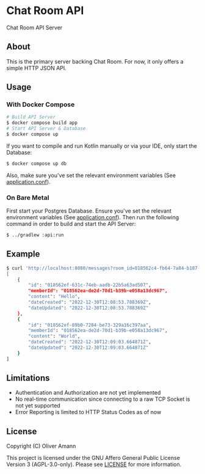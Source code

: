 # Chat Room API

Chat Room API Server 

## About

This is the primary server backing Chat Room. For now, it only offers a simple HTTP JSON API.

## Usage

### With Docker Compose

```bash
# Build API Server
$ docker compose build app
# Start API Server & Database
$ docker compose up
```

If you want to compile and run Kotlin manually or via your IDE, only start the Database:
```bash
$ docker compose up db
```
Also, make sure you've set the relevant environment variables (See [application.conf](./src/main/resources/application.conf)).

### On Bare Metal

First start your Postgres Database. Ensure you've set the relevant environment variables (See [application.conf](./src/main/resources/application.conf)). Then run the following command in order to build and start the API Server:
```bash
$ ../gradlew :api:run
```

## Example

```bash
$ curl 'http://localhost:8080/messages?room_id=018562c4-fb64-7a84-b187-aec860bcbff8'
[
    {
        "id": "018562ef-631c-74eb-aadb-22b5a63ad507",
        "memberId": "018562ea-de2d-70d1-b39b-e058a13dc967",
        "content": "Hello",
        "dateCreated": "2022-12-30T12:08:53.788369Z",
        "dateUpdated": "2022-12-30T12:08:53.788369Z"
    },
    {
        "id": "018562ef-89b0-7284-be73-329a16c397aa",
        "memberId": "018562ea-de2d-70d1-b39b-e058a13dc967",
        "content": "World",
        "dateCreated": "2022-12-30T12:09:03.664871Z",
        "dateUpdated": "2022-12-30T12:09:03.664871Z"
    }
]
```

## Limitations

- Authentication and Authorization are not yet implemented
- No real-time communication since connecting to a raw TCP Socket is not yet supported
- Error Reporting is limited to HTTP Status Codes as of now

## License

Copyright (C) Oliver Amann

This project is licensed under the GNU Affero General Public License Version 3 (AGPL-3.0-only). Please see [LICENSE](../LICENSE) for more information.
